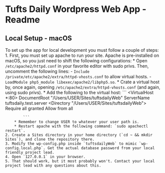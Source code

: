 Tufts Daily Wordpress Web App - Readme
======================================

Local Setup - macOS 
-------------------
To set up the app for local development you must follow a couple of steps: 
    1. First, you must set up apache to run your site. Apache is pre-installed on macOS, so you just need to shift the following configurations: 
        * Open `/etc/apache2/httpd.conf` in your favorite editor with sudo privs. Then, uncomment the following lines: 
            - `Include /private/etc/apache2/extra/httpd-vhosts.conf` to allow virtual hosts.
            - `LoadModule php5_module libexec/apache2/libphp5.so`.
        * Crate a virtual host by, once again, opening `/etc/apache2/extra/httpd-vhosts.conf` (and again, using sudo privs). 
        * Add the following to the virtual host: 
            ```
            <VirtualHost *:80>
                DocumentRoot "/Users/USER/Sites/tuftsdailyWeb"
                ServerName tuftsdaily.test.server
                <Directory "/Users/USER/Sites/tuftsdailyWeb">
                    Require all granted
                    Allow from all
                </Directory>
            </VirtualHost>

            ```
        * Remember to change USER to whatever your user path is. 
        * Restart apache with the following command: `sudo apachectl restart`.
    2. Create a Sites directory in your home directory (`cd ~ && mkdir Sites`), and clone the repository there. 
    3. Modify the wp-config.php inside `tuftsdailyWeb` to mimic `wp-config.local.php`. Get the actual database password from your local friendly project lead. 
    4. Open `127.0.0.1` in your browser. 
    5. That should work, but it most probably won't. Contact your local project lead with any questions about this. 

